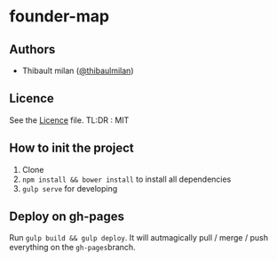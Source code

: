 # founder-map

## Authors

- Thibault milan ([@thibaulmilan](http://twitter.com/thibaultmilan))

## Licence

See the [Licence](LICENSE) file. TL:DR : MIT

## How to init the project 

1. Clone
2. `npm install && bower install` to install all dependencies
3. `gulp serve`  for developing

## Deploy on gh-pages

Run `gulp build && gulp deploy`. It will autmagically pull / merge / push everything on the `gh-pages`branch.
